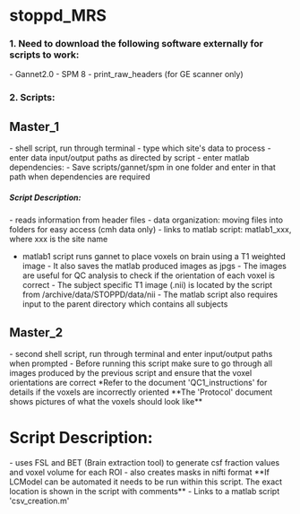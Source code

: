 # stoppd_MRS

<h3>1. Need to download the following software externally for scripts to work:</h3>
- Gannet2.0
- SPM 8
- print_raw_headers (for GE scanner only)

<h3>2. Scripts:</h3>

<h2>Master_1</h2>
- shell script, run through terminal
- type which site's data to process
- enter data input/output paths as directed by script
- enter matlab dependencies:
		- Save scripts/gannet/spm in one folder and enter in that path when dependencies are required

<h5> Script Description: </h5>
- reads information from header files 
- data organization: moving files into folders for easy access (cmh data only)
- links to matlab script: matlab1_xxx, where xxx is the site name

- matlab1 script runs gannet to place voxels on brain using a T1 weighted image
		- It also saves the matlab produced images as jpgs
		- The images are useful for QC analysis to check if the orientation of each voxel is correct
		- The subject specific T1 image (.nii) is located by the script from /archive/data/STOPPD/data/nii
		- The matlab script also requires input to the parent directory which contains all subjects

<h2>Master_2</h2>
- second shell script, run through terminal and enter input/output paths when prompted
- Before running this script make sure to go through all images produced by the previous 
	script and ensure that the voxel orientations are correct	
*Refer to the document 'QC1_instructions' for details if the voxels are incorrectly oriented
**The 'Protocol' document shows pictures of what the voxels should look like**

<h1> Script Description: </h1>
- uses FSL and BET (Brain extraction tool) to generate csf fraction values and voxel volume for each ROI
- also creates masks in nifti format
**If LCModel can be automated it needs to be run within this script. The exact location is shown in the script with comments**
- Links to a matlab script 'csv_creation.m'
